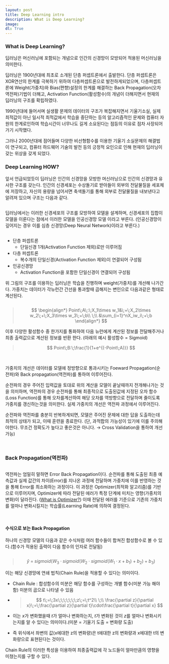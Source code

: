 ```yaml
---
layout: post
title: Deep Learning intro
description: What is Deep Learning?
image:
dl: True
---
```


### What is Deep Learning?

딥러닝은 머신러닝에 포함되는 개념으로 인간의 신경망이 모방되어 적용된 머신러닝을 의미한다.

딥러닝은 1900년대에 최초로 소개된 단층 퍼셉트론에서 출발한다. 단층 퍼셉트론은 XOR연산의 한계를 극복하기 위하여 다층퍼셉트론으로 발전하게되었으며, 다층퍼셉트론에 Weight(가중치)와 Bias(편향)설정의 한계를 해결하는 Back Propagation(오차 역전파)기법이 더해고, Activation Function(활성함수)의 개념이 더해지면서 현재의 딥러닝의 구조를 확립하였다.

1990년대에 들어서며 실생활 문제의 데이터의 구조가 복잡해지면서 기울기소실, 실제 최적값이 아닌 일시적 최적값에서 학습을 중단하는 등의 알고리즘적인 문제와 컴퓨터 자원의 한계로인하여 학습시간이 너무나도 길게 소요된다는 점등의 이유로 점차 사장되어가기 시작했다.

그러나 2000년대에 점어들며 다양한 비선형함수를 이용한 기울기 소실문제의 해결법이 연구되고, 컴퓨터 하드웨어 기술의 발전 등의 긍정적 요인으로 인해  현재의 딥러닝이 갖는 위상을 갖게 되었다.



### Deep Learning HOW?

앞서 언급되었듯이 딥러닝은 인간의 신경망을 모방한 머신러닝으로 인간의 신경망과 유사한 구조를 갖는다. 인간의 신경세포는 수상돌기로 받아들이 외부의 전달물질을 세포체에 저장하고, 자신의 용량을 넘어서면 축색돌기를 통해 외부로 전달물질을 내보낸다고 알려져 있으며 구조는 다음과 같다.

<center><img src="{{ "/assets/images/DL_INTRO/DL_INTRO_1.PNG" | absolute_url }}" width = 'auto' height = 'auto' alt="" /></center>

딥러닝에서는 이러한 신경세포의 구조를 모방하여 모델을 설계하며, 신경세포의 집합이 모델을 이룬다는 점에서 이러한 모델을 인공신경망 모델 이라고 부른다.  (인공신경망이 깊어지는 경우 이를 심층 신경망(Deep Neural Network)이라고 부른다.)

<center><img src="{{ "/assets/images/DL_INTRO/DL_INTRO_2.PNG" | absolute_url }}" width = 'auto' height = 'auto' alt="" /></center>

- 단층 퍼셉트론
  - 단일신경 1개(Activation Function 제외)로만 이루어짐
- 다층 퍼셉트론 
  - 복수개의 단일신경(Activation Function 제외)이 연결되어 구성됨
- 인공신경망
  - Activation Function을 포함한 단일신경이 연결되어 구성됨



위 그림의 구조를 이용하는 딥러닝은 학습을 진행하며 weight(가중치)를 개선해 나가간다. 가중치는 데이터가 각뉴런간 간선을 통과할때 곱해지는 변인으로 다음과같은 형태로 계산된다.

<center><img src="{{ "/assets/images/DL_INTRO/DL_INTRO_3.PNG" | absolute_url }}" width = 'auto' height = 'auto' alt="" /></center>

> $$
> \begin{align*}
> Point\;A\;:\;X_1\times w_1&\;+\;X_2\times w_2\;+\;X_3\times w_3\;+\;b\\
> \;\\
> &\sum_{i=1}^nX_iw_i\;+\;b
> \end{align*}
> $$



이후 다양한 활성함수 중 한가지를 통화하여 다음 뉴런에게 계산된 정보를 전달해주거나 최종 출력값으로 계산된 정보를 반환 한다. (아래의 예시 활성함수 = Sigmoid)

> $$
> Point\;B:\;\frac{1}{1+e^{(-Point\;A)}}
> $$

&nbsp;

가중치의 개선은 데이터를 모델에 정방향으로 통과시키는 Foeward Propagation(순전파)와 Back propagation(역전파)를 통하여 이루어진다. 

순전파의 경우 주어진 입력값을 토대로 위의 계산을 모델이 끝날때까지 전개해나가는 것을 의미하며, 역전파의 경우 순전파를 통해 최종적으로 도출된값에 지정된 오차 함수(Loss Function)를 통해 오차를계산하여 해당 오차를 역방향으로 전달하며  줄이도록 가중치를 갱신하는것을 의미한다. 실제 가중치의 개선은 역전파 과정에서 이루어진다.

순전파와 역전파를 충분히 반복하게되면, 모델은 주어진 문제에 대한 답을 도출하는데 최적의 상태가 되고, 이때 훈련을 종료한다. (단, 과적합의 가능성이 있기에 이를 주의해야한다.  무조건 정확도가 높다고 좋은것은 아니다. $\to$ Cross Validation을 통하여 개선가능)

&nbsp;

### Back Propagation(역전파)

<center><img src="{{ "/assets/images/DL_INTRO/DL_INTRO_4.PNG" | absolute_url }}" width = 'auto' height = 'auto' alt="" /></center>

역전파는 엄밀히 말하면 Error Back Propagation이다. 순전파를 통해 도출된 최종 예측값과 실제 값간의 차이(Error)를 지나온 과정에 전달하며 가중치에 이를 반영하는 것을 통해 Error를 최소화하는 과정이다.  이 과정은 Optimizer(최적화 알고리즘)를 기반으로 이루어지며, Optimizer에 따라 전달된 에러가 특정 단계에 미치는 영향(가중치의 변화)이 달라진다. ([What is Optimizer?]()) 이때 전달된 에러를 기준으로 기존의 가중치를 얼마나 변화시킬지는 학습률(Learning Rate)에 의하여 결정된다. 

 &nbsp;

#### 수식으로 보는 Back Propagation

하나의 신경망 모델의 다음과 같은 수식처럼 여러 함수들이 합쳐진 합성함수로 볼 수 있다.(함수가 적용된 출력이 다음 함수의 인자로 전달됨)

<center><img src="{{ "/assets/images/DL_INTRO/DL_INTRO_5.PNG" | absolute_url }}" width = 'auto' height = 'auto' alt="" /></center>

> $$
> \hat{y}\;=\;sigmoid(W_3\cdot sigmoid(W_2\cdot sigmoid(W_1\cdot x+b_1)+b_2)+b_3)
> $$

이는 해당 신경망에 연쇄 법칙(Chain Rule)을 적용할 수 있다는 의미이다. 

- Chain Rule : 합성함수의 미분은 해당 함수를 구성하는 개별 함수(미분 가능 해야함) 미분의 곱으로 나타낼 수 있음

- > $$
  > t\;=\;3x\;\;\;\;\;\;\;z\;=\;t^2\\
  > \;\\
  > \frac{\partial z}{\partial x}\;=\;\frac{\partial z}{\partial t}\cdot\frac{\partial t}{\partial x}
  > $$

- 이는 $x$가 변화했을때 $t$가 얼마나 변화하는지, $t$가 변화된 것이 $z$를 얼마나 변화시키는지를 알 수 있다는 의미이다.(미분 = 기울기 도출 = 변화량 도출)

- 즉 위식에서 좌변의 값(x에대한  z의 변화량)은 t에대한 z의 변화량과 x에대한 t의 변화량으로 표현된다는 것이다. 

Chain Rule의 이러한 특성을 이용하여 최종출력값에 각 노드들이 얼마만큼의 영향을 미쳤는지를 구할 수 있다.

